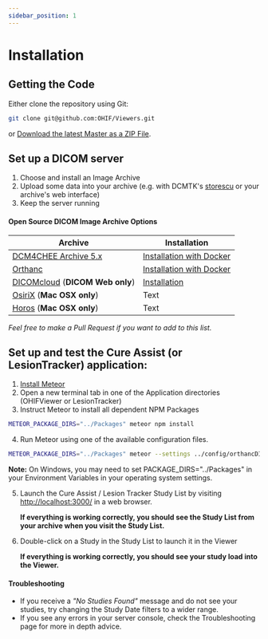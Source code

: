 ```yaml
---
sidebar_position: 1
---
```


# Installation

## Getting the Code

Either clone the repository using Git:

```bash
git clone git@github.com:OHIF/Viewers.git
```

or
[Download the latest Master as a ZIP File](https://github.com/OHIF/Viewers/archive/master.zip).

## Set up a DICOM server

1. Choose and install an Image Archive
2. Upload some data into your archive (e.g. with DCMTK's
   [storescu](http://support.dcmtk.org/docs/storescu.html) or your archive's web
   interface)
3. Keep the server running

#### Open Source DICOM Image Archive Options

| Archive                                                                     | Installation                                                                                     |
| --------------------------------------------------------------------------- | ------------------------------------------------------------------------------------------------ |
| [DCM4CHEE Archive 5.x](https://github.com/dcm4che/dcm4chee-arc-light)       | [Installation with Docker](https://github.com/dcm4che/dcm4chee-arc-light/wiki/Running-on-Docker) |
| [Orthanc](https://www.orthanc-server.com/)                                  | [Installation with Docker](http://book.orthanc-server.com/users/docker.html)                     |
| [DICOMcloud](https://github.com/DICOMcloud/DICOMcloud) (**DICOM Web only**) | [Installation](https://github.com/DICOMcloud/DICOMcloud#running-the-code)                        |
| [OsiriX](http://www.osirix-viewer.com/) (**Mac OSX only**)                  | Text                                                                                             |
| [Horos](https://www.horosproject.org/) (**Mac OSX only**)                   | Text                                                                                             |

_Feel free to make a Pull Request if you want to add to this list._

## Set up and test the Cure Assist (or LesionTracker) application:

1. [Install Meteor](https://www.meteor.com/install)
2. Open a new terminal tab in one of the Application directories (OHIFViewer or
   LesionTracker)
3. Instruct Meteor to install all dependent NPM Packages

```bash
METEOR_PACKAGE_DIRS="../Packages" meteor npm install
```

4. Run Meteor using one of the available configuration files.

```bash
METEOR_PACKAGE_DIRS="../Packages" meteor --settings ../config/orthancDICOMWeb.json
```

**Note:** On Windows, you may need to set PACKAGE_DIRS="../Packages" in your
Environment Variables in your operating system settings.

5. Launch the Cure Assist / Lesion Tracker Study List by visiting
   [http://localhost:3000/](http://localhost:3000/) in a web browser.

   **If everything is working correctly, you should see the Study List from your
   archive when you visit the Study List.**

6. Double-click on a Study in the Study List to launch it in the Viewer

   **If everything is working correctly, you should see your study load into the
   Viewer.**

#### Troubleshooting

- If you receive a _"No Studies Found"_ message and do not see your studies, try
  changing the Study Date filters to a wider range.
- If you see any errors in your server console, check the Troubleshooting page
  for more in depth advice.
